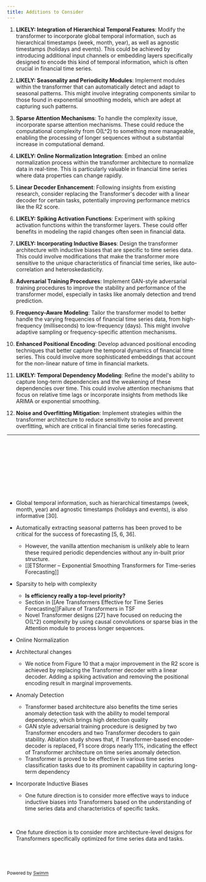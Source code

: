```yaml
---
title: Additions to Consider
---
```

 1. **LIKELY: Integration of Hierarchical Temporal Features**: Modify the transformer to incorporate global temporal information, such as hierarchical timestamps (week, month, year), as well as agnostic timestamps (holidays and events). This could be achieved by introducing additional input channels or embedding layers specifically designed to encode this kind of temporal information, which is often crucial in financial time series.

 2. **LIKELY: Seasonality and Periodicity Modules**: Implement modules within the transformer that can automatically detect and adapt to seasonal patterns. This might involve integrating components similar to those found in exponential smoothing models, which are adept at capturing such patterns.

 3. **Sparse Attention Mechanisms**: To handle the complexity issue, incorporate sparse attention mechanisms. These could reduce the computational complexity from O(L^2) to something more manageable, enabling the processing of longer sequences without a substantial increase in computational demand.

 4. **LIKELY: Online Normalization Integration**: Embed an online normalization process within the transformer architecture to normalize data in real-time. This is particularly valuable in financial time series where data properties can change rapidly.

 5. **Linear Decoder Enhancement**: Following insights from existing research, consider replacing the Transformer's decoder with a linear decoder for certain tasks, potentially improving performance metrics like the R2 score.

 6. **LIKELY: Spiking Activation Functions**: Experiment with spiking activation functions within the transformer layers. These could offer benefits in modeling the rapid changes often seen in financial data.

 7. **LIKELY: Incorporating Inductive Biases**: Design the transformer architecture with inductive biases that are specific to time series data. This could involve modifications that make the transformer more sensitive to the unique characteristics of financial time series, like auto-correlation and heteroskedasticity.

 8. **Adversarial Training Procedures**: Implement GAN-style adversarial training procedures to improve the stability and performance of the transformer model, especially in tasks like anomaly detection and trend prediction.

 9. **Frequency-Aware Modeling**: Tailor the transformer model to better handle the varying frequencies of financial time series data, from high-frequency (milliseconds) to low-frequency (days). This might involve adaptive sampling or frequency-specific attention mechanisms.

10. **Enhanced Positional Encoding**: Develop advanced positional encoding techniques that better capture the temporal dynamics of financial time series. This could involve more sophisticated embeddings that account for the non-linear nature of time in financial markets.

11. **LIKELY: Temporal Dependency Modeling**: Refine the model's ability to capture long-term dependencies and the weakening of these dependencies over time. This could involve attention mechanisms that focus on relative time lags or incorporate insights from methods like ARIMA or exponential smoothing.&nbsp;

12. **Noise and Overfitting Mitigation**: Implement strategies within the transformer architecture to reduce sensitivity to noise and prevent overfitting, which are critical in financial time series forecasting.

---

&nbsp;

&nbsp;

&nbsp;

&nbsp;

&nbsp;

- Global temporal information, such as hierarchical timestamps (week, month, year) and agnostic timestamps (holidays and events), is also informative \[30\].

- Automatically extracting seasonal patterns has been proved to be critical for the success of forecasting \[5, 6, 36\].

  - However, the vanilla attention mechanism is unlikely able to learn these required periodic dependencies without any in-built prior structure.
  - \[\[ETSformer – Exponential Smoothing Transformers for Time-series Forecasting\]\]

- Sparsity to help with complexity

  - **Is efficiency really a top-level priority?**
  - Section in \[\[Are Transformers Effective for Time Series Forecasting\]\]Failure of Transformers in TSF
  - Novel Transformer designs \[27\] have focused on reducing the O(L^2) complexity by using causal convolutions or sparse bias in the Attention module to process longer sequences.

- Online Normalization

- Architectural changes

  - We notice from Figure 10 that a major improvement in the R2 score is achieved by replacing the Transformer decoder with a linear decoder. Adding a spiking activation and removing the positional encoding result in marginal improvements.

- Anomaly Detection

  - Transformer based architecture also benefits the time series anomaly detection task with the ability to model temporal dependency, which brings high detection quality
  - GAN style adversarial training procedure is designed by two Transformer encoders and two Transformer decoders to gain stability. Ablation study shows that, if Transformer-based encoder-decoder is replaced, F1 score drops nearly 11%, indicating the effect of Transformer architecture on time series anomaly detection.&nbsp;
  - Transformer is proved to be effective in various time series classification tasks due to its prominent capability in capturing long-term dependency

- Incorporate Inductive Biases

  - One future direction is to consider more effective ways to induce inductive biases into Transformers based on the understanding of time series data and characteristics of specific tasks.

  &nbsp;

- One future direction is to consider more architecture-level designs for Transformers specifically optimized for time series data and tasks.

&nbsp;

&nbsp;

<SwmMeta version="3.0.0" repo-id="Z2l0aHViJTNBJTNBQ1M0Nzk2JTNBJTNBQWxleFQxNDM=" repo-name="CS4796"><sup>Powered by [Swimm](https://app.swimm.io/)</sup></SwmMeta>
